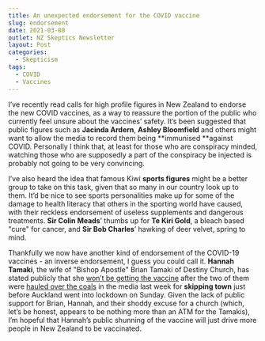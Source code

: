 ```yaml
---
title: An unexpected endorsement for the COVID vaccine
slug: endorsement
date: 2021-03-08
outlet: NZ Skeptics Newsletter
layout: Post
categories:
  - Skepticism
tags:
  - COVID
  - Vaccines
---
```


I’ve recently read calls for high profile figures in New Zealand to endorse the new COVID vaccines, as a way to reassure the portion of the public who currently feel unsure about the vaccines’ safety. It’s been suggested that public figures such as **Jacinda Ardern**, **Ashley Bloomfield** and others might want to allow the media to record them being **immunised **against COVID. Personally I think that, at least for those who are conspiracy minded, watching those who are supposedly a part of the conspiracy be injected is probably not going to be very convincing.

<!-- more -->

I’ve also heard the idea that famous Kiwi **sports figures** might be a better group to take on this task, given that so many in our country look up to them. It’d be nice to see sports personalities make up for some of the damage to health literacy that others in the sporting world have caused, with their reckless endorsement of useless supplements and dangerous treatments. **Sir Colin Meads**’ thumbs up for **Te Kiri Gold**, a bleach based "cure" for cancer, and **Sir Bob Charles**’ hawking of deer velvet, spring to mind.

Thankfully we now have another kind of endorsement of the COVID-19 vaccines - an inverse endorsement, I guess you could call it. **Hannah Tamaki**, the wife of "Bishop Apostle" Brian Tamaki of Destiny Church, has stated publicly that she [won’t be getting the vaccine](https://www.newshub.co.nz/home/new-zealand/2021/03/hannah-tamaki-refuses-covid-19-vaccine-as-husband-brian-compares-media-to-kkk-lynch-mob.html) after the two of them were [hauled over the coals](https://www.rnz.co.nz/national/programmes/checkpoint/audio/2018786152/brian-tamaki-responds-to-criticism-after-leaving-auckland-on-eve-of-lockdown) in the media last week for **skipping town** just before Auckland went into lockdown on Sunday. Given the lack of public support for Brian, Hannah, and their shoddy excuse for a church (which, let’s be honest, appears to be nothing more than an ATM for the Tamakis), I’m hopeful that Hannah’s public shunning of the vaccine will just drive more people in New Zealand to be vaccinated.
